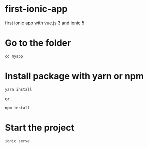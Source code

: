 # first-ionic-app
first ionic app with vue.js 3 and ionic 5

# Go to the folder
```
cd myapp
```
# Install package with yarn or npm
```
yarn install 
```
or

```
npm install
```
# Start the project
```
ionic serve
```